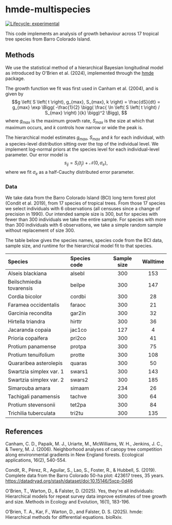# hmde-multispecies
[![Lifecycle:
experimental](https://img.shields.io/badge/lifecycle-experimental-orange.svg)](https://lifecycle.r-lib.org/articles/stages.html#experimental)

This code implements an analysis of growth behaviour across 17 tropical tree species from Barro Colorado Island.

## Methods
We use the statistical method of a hierarchical Bayesian longitudinal model as 
introduced by O'Brien et al. (2024), implemented through the [hmde](https://github.com/traitecoevo/hmde) package. 

The growth function we fit was first used in Canham et al. (2004), and is given by
$$g \left( S \left( t \right), g_{max}, S_{max}, k \right) = \frac{dS}{dt} = g_{max} \exp \Bigg( -\frac{1}{2} \bigg( \frac{ \ln \left( S \left( t \right) / S_{max} \right) }{k} \bigg)^2 \Bigg), $$ 
where $g_{max}$ is the maximum growth rate, $S_{max}$ is the size at which that maximum occurs, and $k$ controls how narrow or wide the peak is.

The hierarchical model estimates $g_{max}$, $S_{max}$ and $k$ for each individual, 
with a species-level distribution sitting over the top of the individual level.
We implement log-normal priors at the species level for each individual-level parameter. 
Our error model is
$$s_{ij} = S_i(t_j) + \mathcal{N}(0, \sigma_e),$$
where we fit $\sigma_e$ as a half-Cauchy distributed error parameter. 

### Data
We take data from the Barro Colorado Island (BCI) long term forest plot (Condit et al. 2019),
from 17 species of tropical trees. From those 17 species we select individuals with
6 observations (all censuses since a change of precision in 1990). Our intended sample 
size is 300, but for species with fewer than 300 individuals we take the entire sample.
For species with more than 300 individuals with 6 observations, we take a simple random
sample without replacement of size 300.

The table below gives the species names, species code from the BCI data, sample size, 
and runtime for the hierarchical model fit to that species.

|Species | Species code | Sample size | Walltime|
| :---------- | :---------- | :------: | :------: |
| Alseis blackiana | alsebl | 300 | 153 |
| Beilschmiedia tovarensis | beilpe | 300 | 147 |
| Cordia bicolor | cordbi | 300 | 28 |
| Faramea occidentalis | faraoc | 300 | 21 |
| Garcinia recondita | gar2in | 300 | 32 |
| Hirtella triandra | hirttr | 300 | 36 |
| Jacaranda copaia | jac1co | 127 | 4 |
| Prioria copaifera | pri2co | 300 | 41 |
| Protium panamense | protpa | 300 | 75 |
| Protium tenuifolium | protte | 300 | 108 |
| Quararibea asterolepis | quaras | 300 | 50 |
| Swartzia simplex var. 1 | swars1 | 300 | 143 |
| Swartzia simplex var. 2 | swars2 | 300 | 185 |
| Simarouba amara | simaam | 234 | 26 |
| Tachigali panamensis | tachve | 300 | 64 |
| Protium stevensonii | tet2pa | 300 | 84 |
| Trichilia tuberculata | tri2tu | 300 | 135 |

## References
Canham, C. D., Papaik, M. J., Uriarte, M., McWilliams, W. H., Jenkins, J. C., & Twery, M. J. (2006). Neighborhood analyses of canopy tree competition along environmental gradients in New England forests. Ecological applications, 16(2), 540-554.

Condit, R., Pérez, R., Aguilar, S., Lao, S., Foster, R., & Hubbell, S. (2019). Complete data from the Barro Colorado 50-ha plot: 423617 trees, 35 years. https://datadryad.org/stash/dataset/doi:10.15146/5xcp-0d46

O'Brien, T., Warton, D., & Falster, D. (2025). Yes, they're all individuals: Hierarchical models for repeat survey data improve estimates of tree growth and size. Methods in Ecology and Evolution, 16(1), 183-196.

O’Brien, T. A., Kar, F., Warton, D., and Falster, D. S. (2025). hmde: Hierarchical methods for differential equations. bioRxiv.
